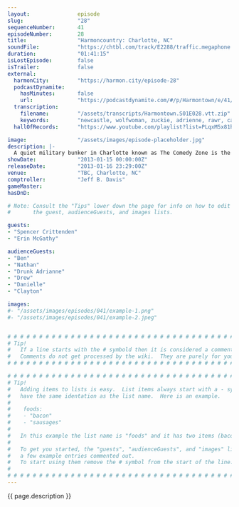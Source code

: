 ```yaml
---
layout:               episode
slug:                 "28"
sequenceNumber:       41
episodeNumber:        28
title:                "Harmoncountry: Charlotte, NC"
soundFile:            "https://chtbl.com/track/E2288/traffic.megaphone.fm/STA2730581515.mp3?updated=1554328271"
duration:             "01:41:15"
isLostEpisode:        false
isTrailer:            false
external:
  harmonCity:         "https://harmon.city/episode-28"
  podcastDynamite:
    hasMinutes:       false
    url:              "https://podcastdynamite.com/#/p/Harmontown/e/41/28"
  transcription:
    filename:         "/assets/transcripts/Harmontown.S01E028.vtt.zip"
    keywords:         "newcastle, wolfwoman, zuckie, adrienne, rawr, carolinas, interferes, bissell, clayton, charlotte, carolina, pshh, appalled, clover, lockers, dignified, grate, butt's, katie, orleans, nathan, chime, roach, knight, henderson"
  hallOfRecords:      "https://www.youtube.com/playlist?list=PLqxM5x81hNOZbViFHV-_LHROFGme8VOLy"

image:                "/assets/images/episode-placeholder.jpg"
description: |-
  A quiet military bunker in Charlotte known as The Comedy Zone is the site of a kinder, gentler town meeting than Nashville's booze-drenched hootenanny. Mayor Harmon attempts to write a constitution and learns about the deep seated, low-stakes conflict between the Carolinas. In D&D, the band reunites aboard a spaceship and Erin shames a loud lady.
showDate:             "2013-01-15 00:00:00Z"
releaseDate:          "2013-01-16 23:29:00Z"
venue:                "TBC, Charlotte, NC"
comptroller:          "Jeff B. Davis"
gameMaster:           
hasDnD:               

# Note: Consult the "Tips" lower down the page for info on how to edit
#       the guest, audienceGuests, and images lists.

guests:
- "Spencer Crittenden"
- "Erin McGathy"

audienceGuests:
- "Ben"
- "Nathan"
- "Drunk Adrianne"
- "Drew"
- "Danielle"
- "Clayton"

images:
#- "/assets/images/episodes/041/example-1.png"
#- "/assets/images/episodes/041/example-2.jpeg"


# # # # # # # # # # # # # # # # # # # # # # # # # # # # # # # # # # # # # # # # # # # # #
# Tip!
#   If a line starts with the # symbold then it is considered a comment.
#   Comments do not get processed by the wiki.  They are purely for your information.
# # # # # # # # # # # # # # # # # # # # # # # # # # # # # # # # # # # # # # # # # # # # #

# # # # # # # # # # # # # # # # # # # # # # # # # # # # # # # # # # # # # # # # # # # # #
# Tip!
#   Adding items to lists is easy.  List items always start with a - symbol and have
#   have the same identation as the list name.  Here is an example.
#
#    foods:
#    - "bacon"
#    - "sausages"
#
#   In this example the list name is "foods" and it has two items (bacon, and sausages).
#
#   To get you started, the "guests", "audienceGuests", and "images" lists below have
#   a few example entries commented out.
#   To start using them remove the # symbol from the start of the line.
#
# # # # # # # # # # # # # # # # # # # # # # # # # # # # # # # # # # # # # # # # # # # # #
---
```


<!-- The episode description will be rendered here -->
{{ page.description }}

<!-- Add your content BELOW here -->
<!-- vvvvvvvvvvvvvvvvvvvvvvvvvvv -->




<!-- ^^^^^^^^^^^^^^^^^^^^^^^^^^^ -->
<!-- Add your content ABOVE here -->

<!-- The episode gallery will be rendered here -->